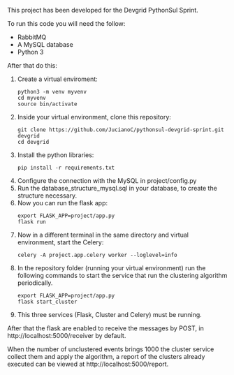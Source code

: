 This project has been developed for the Devgrid PythonSul Sprint.

To run this code you will need the follow:

* RabbitMQ
* A MySQL database
* Python 3

After that do this:

1. Create a virtual enviroment:
    ```
    python3 -m venv myvenv
    cd myvenv
    source bin/activate
    ```
2. Inside your virtual environment, clone this repository:
    ```
    git clone https://github.com/JucianoC/pythonsul-devgrid-sprint.git devgrid
    cd devgrid
    ```
3. Install the python libraries:
    ```
    pip install -r requirements.txt
    ```
4. Configure the connection with the MySQL in project/config.py
5. Run the database_structure_mysql.sql in your database, to create the structure necessary.
6. Now you can run the flask app:
    ```
    export FLASK_APP=project/app.py
    flask run
    ```
7. Now in a different terminal in the same directory and virtual environment, start the Celery:
    ```
    celery -A project.app.celery worker --loglevel=info
    ```
8. In the repository folder (running your virtual environment) run the following commands to start the service that run the clustering algorithm periodically.
    ```
    export FLASK_APP=project/app.py
    flask start_cluster
    ```
9. This three services (Flask, Cluster and Celery) must be running.

After that the flask are enabled to receive the messages by POST, in http://localhost:5000/receiver by default.

When the number of unclustered events brings 1000 the cluster service collect them and apply the algorithm, a report of the clusters already executed can be viewed at http://localhost:5000/report.